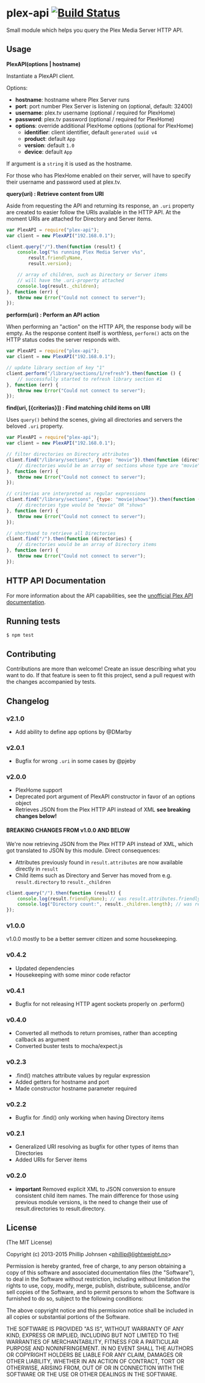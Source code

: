 # plex-api [![Build Status](https://api.travis-ci.org/phillipj/node-plex-api.png)](http://travis-ci.org/phillipj/node-plex-api)

Small module which helps you query the Plex Media Server HTTP API.

## Usage

**PlexAPI(options | hostname)**

Instantiate a PlexAPI client.

Options:
- **hostname**: hostname where Plex Server runs
- **port**: port number Plex Server is listening on (optional, default: 32400)
- **username**: plex.tv username (optional / required for PlexHome)
- **password**: plex.tv password (optional / required for PlexHome)
- **options**: override additional PlexHome options (optional for PlexHome)
	- **identifier**: client identifier, default `generated uuid v4`
	- **product**: default `App`
	- **version**: default `1.0`
	- **device**: default `App`

If argument is a `string` it is used as the hostname.

For those who has PlexHome enabled on their server, will have to specify their username and password used at plex.tv.

**query(uri) : Retrieve content from URI**

Aside from requesting the API and returning its response, an `.uri` property are created to easier follow the URIs available in the HTTP API. At the moment URIs are attached for Directory and Server items.

```js
var PlexAPI = require("plex-api");
var client = new PlexAPI("192.168.0.1");

client.query("/").then(function (result) {
	console.log("%s running Plex Media Server v%s",
		result.friendlyName,
		result.version);

	// array of children, such as Directory or Server items
	// will have the .uri-property attached
	console.log(result._children);
}, function (err) {
	throw new Error("Could not connect to server");
});
```

**perform(uri) : Perform an API action**

When performing an "action" on the HTTP API, the response body will be empty.
As the response content itself is worthless, `perform()` acts on the HTTP status codes the server responds with.

```js
var PlexAPI = require("plex-api");
var client = new PlexAPI("192.168.0.1");

// update library section of key "1"
client.perform("/library/sections/1/refresh").then(function () {
	// successfully started to refresh library section #1
}, function (err) {
	throw new Error("Could not connect to server");
});
```

**find(uri, [{criterias}]) : Find matching child items on URI**

Uses `query()` behind the scenes, giving all directories and servers the beloved `.uri` property.

```js
var PlexAPI = require("plex-api");
var client = new PlexAPI("192.168.0.1");

// filter directories on Directory attributes
client.find("/library/sections", {type: "movie"}).then(function (directories) {
	// directories would be an array of sections whose type are "movie"
}, function (err) {
	throw new Error("Could not connect to server");
});

// criterias are interpreted as regular expressions
client.find("/library/sections", {type: "movie|shows"}).then(function (directories) {
	// directories type would be "movie" OR "shows"
}, function (err) {
	throw new Error("Could not connect to server");
});

// shorthand to retrieve all Directories
client.find("/").then(function (directories) {
	// directories would be an array of Directory items
}, function (err) {
	throw new Error("Could not connect to server");
});
```

## HTTP API Documentation
For more information about the API capabilities, see the [unofficial Plex API documentation](https://code.google.com/p/plex-api/w/list).

## Running tests
```shell
$ npm test
```
## Contributing

Contributions are more than welcome! Create an issue describing what you want to do. If that feature is seen to fit this project, send a pull request with the changes accompanied by tests.

## Changelog

### v2.1.0
- Add ability to define app options by @DMarby

### v2.0.1
- Bugfix for wrong `.uri` in some cases by @pjeby

### v2.0.0
- PlexHome support
- Deprecated port argument of PlexAPI constructor in favor of an options object
- Retrieves JSON from the Plex HTTP API instead of XML **see breaking changes below!**

#### BREAKING CHANGES FROM v1.0.0 AND BELOW

We're now retrieving JSON from the Plex HTTP API instead of XML, which got translated to JSON by this module. Direct consequences:
- Attributes previously found in `result.attributes` are now available directly in `result`
- Child items such as Directory and Server has moved from e.g. `result.directory` to `result._children`

```js
client.query("/").then(function (result) {
	console.log(result.friendlyName); // was result.attributes.friendlyName
	console.log("Directory count:", result._children.length); // was result.directory.length
});
```

### v1.0.0
v1.0.0 mostly to be a better semver citizen and some housekeeping.

### v0.4.2
- Updated dependencies
- Housekeeping with some minor code refactor

### v0.4.1
- Bugfix for not releasing HTTP agent sockets properly on .perform()

### v0.4.0
- Converted all methods to return promises, rather than accepting callback as argument
- Converted buster tests to mocha/expect.js

### v0.2.3
- .find() matches attribute values by regular expression
- Added getters for hostname and port
- Made constructor hostname parameter required

### v0.2.2
- Bugfix for .find() only working when having Directory items

### v0.2.1
- Generalized URI resolving as bugfix for other types of items than Directories
- Added URIs for Server items

### v0.2.0
- **important** Removed explicit XML to JSON conversion to ensure consistent child item names. The main difference for those using previous module versions, is the need to change their use of result.directories to result.directory.

## License
(The MIT License)

Copyright (c) 2013-2015 Phillip Johnsen &lt;phillip@lightweight.no&gt;

Permission is hereby granted, free of charge, to any person obtaining
a copy of this software and associated documentation files (the
"Software"), to deal in the Software without restriction, including
without limitation the rights to use, copy, modify, merge, publish,
distribute, sublicense, and/or sell copies of the Software, and to
permit persons to whom the Software is furnished to do so, subject to
the following conditions:

The above copyright notice and this permission notice shall be
included in all copies or substantial portions of the Software.

THE SOFTWARE IS PROVIDED "AS IS", WITHOUT WARRANTY OF ANY KIND,
EXPRESS OR IMPLIED, INCLUDING BUT NOT LIMITED TO THE WARRANTIES OF
MERCHANTABILITY, FITNESS FOR A PARTICULAR PURPOSE AND
NONINFRINGEMENT. IN NO EVENT SHALL THE AUTHORS OR COPYRIGHT HOLDERS BE
LIABLE FOR ANY CLAIM, DAMAGES OR OTHER LIABILITY, WHETHER IN AN ACTION
OF CONTRACT, TORT OR OTHERWISE, ARISING FROM, OUT OF OR IN CONNECTION
WITH THE SOFTWARE OR THE USE OR OTHER DEALINGS IN THE SOFTWARE.
